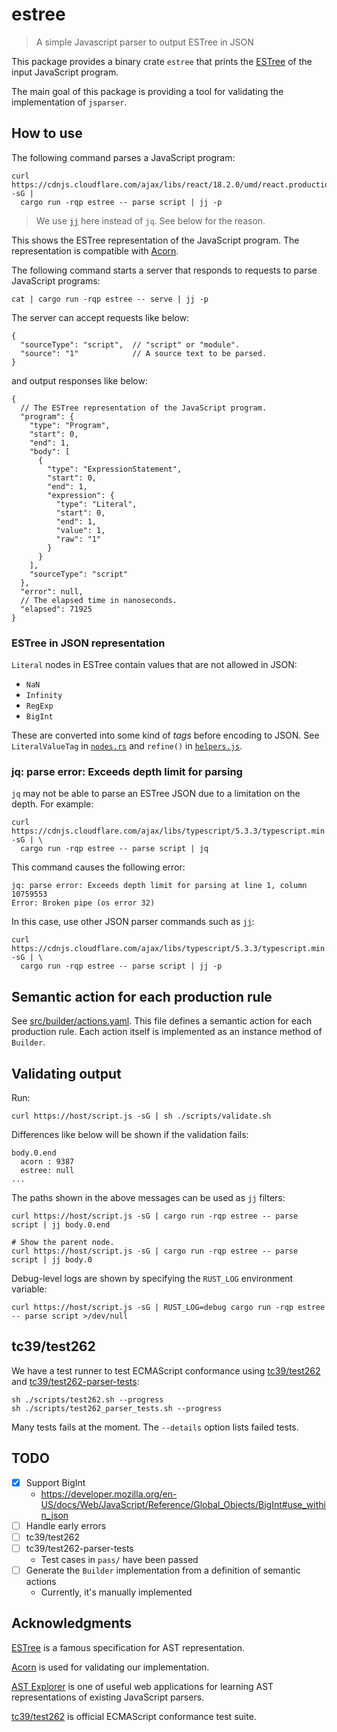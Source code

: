 # estree

> A simple Javascript parser to output ESTree in JSON

This package provides a binary crate `estree` that prints the [ESTree] of the input JavaScript
program.

The main goal of this package is providing a tool for validating the implementation of `jsparser`.

## How to use

The following command parses a JavaScript program:

```shell
curl https://cdnjs.cloudflare.com/ajax/libs/react/18.2.0/umd/react.production.min.js -sG |
  cargo run -rqp estree -- parse script | jj -p
```

> We use [`jj`] here instead of `jq`.  See below for the reason.

This shows the ESTree representation of the JavaScript program.  The representation is compatible
with [Acorn].

The following command starts a server that responds to requests to parse JavaScript programs:

```shell
cat | cargo run -rqp estree -- serve | jj -p
```

The server can accept requests like below:

```jsonc
{
  "sourceType": "script",  // "script" or "module".
  "source": "1"            // A source text to be parsed.
}
```

and output responses like below:

```jsonc
{
  // The ESTree representation of the JavaScript program.
  "program": {
    "type": "Program",
    "start": 0,
    "end": 1,
    "body": [
      {
        "type": "ExpressionStatement",
        "start": 0,
        "end": 1,
        "expression": {
          "type": "Literal",
          "start": 0,
          "end": 1,
          "value": 1,
          "raw": "1"
        }
      }
    ],
    "sourceType": "script"
  },
  "error": null,
  // The elapsed time in nanoseconds.
  "elapsed": 71925
}
```

### ESTree in JSON representation

`Literal` nodes in ESTree contain values that are not allowed in JSON:

  * `NaN`
  * `Infinity`
  * `RegExp`
  * `BigInt`

These are converted into some kind of *tags* before encoding to JSON.  See `LiteralValueTag` in
[`nodes.rs`](./src/nodes.rs) and `refine()` in [`helpers.js`](./scripts/helpers.js).

### jq: parse error: Exceeds depth limit for parsing

`jq` may not be able to parse an ESTree JSON due to a limitation on the depth.  For example:

```shell
curl https://cdnjs.cloudflare.com/ajax/libs/typescript/5.3.3/typescript.min.js -sG | \
  cargo run -rqp estree -- parse script | jq
```

This command causes the following error:

```
jq: parse error: Exceeds depth limit for parsing at line 1, column 10759553
Error: Broken pipe (os error 32)
```

In this case, use other JSON parser commands such as [`jj`]:

```shell
curl https://cdnjs.cloudflare.com/ajax/libs/typescript/5.3.3/typescript.min.js -sG | \
  cargo run -rqp estree -- parse script | jj -p
```

## Semantic action for each production rule

See [src/builder/actions.yaml](./src/builder/actions.yaml).  This file defines a semantic action
for each production rule.  Each action itself is implemented as an instance method of `Builder`.

## Validating output

Run:

```shell
curl https://host/script.js -sG | sh ./scripts/validate.sh
```

Differences like below will be shown if the validation fails:

```text
body.0.end
  acorn : 9387
  estree: null
...
```

The paths shown in the above messages can be used as `jj` filters:

```shell
curl https://host/script.js -sG | cargo run -rqp estree -- parse script | jj body.0.end

# Show the parent node.
curl https://host/script.js -sG | cargo run -rqp estree -- parse script | jj body.0
```

Debug-level logs are shown by specifying the `RUST_LOG` environment variable:

```shell
curl https://host/script.js -sG | RUST_LOG=debug cargo run -rqp estree -- parse script >/dev/null
```

## tc39/test262

We have a test runner to test ECMAScript conformance using [tc39/test262] and
[tc39/test262-parser-tests]:

```shell
sh ./scripts/test262.sh --progress
sh ./scripts/test262_parser_tests.sh --progress
```

Many tests fails at the moment.  The `--details` option lists failed tests.

## TODO

* [x] Support BigInt
  * https://developer.mozilla.org/en-US/docs/Web/JavaScript/Reference/Global_Objects/BigInt#use_within_json
* [ ] Handle early errors
* [ ] tc39/test262
* [ ] tc39/test262-parser-tests
  * Test cases in `pass/` have been passed
* [ ] Generate the `Builder` implementation from a definition of semantic actions
  * Currently, it's manually implemented

## Acknowledgments

[ESTree] is a famous specification for AST representation.

[Acorn] is used for validating our implementation.

[AST Explorer] is one of useful web applications for learning AST representations of existing
JavaScript parsers.

[tc39/test262] is official ECMAScript conformance test suite.

[ESTree]: https://github.com/estree/estree
[Acorn]: https://www.npmjs.com/package/acorn
[AST Explorer]: https://astexplorer.net/
[tc39/test262]: https://github.com/tc39/test262
[tc39/test262-parser-tests]: https://github.com/tc39/test262-parser-tests
[JSON5]: https://github.com/json5/json5
[`jj`]: https://github.com/tidwall/jj
